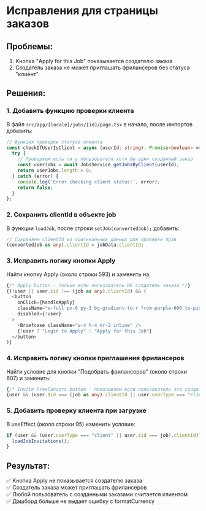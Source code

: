 # Исправления для страницы заказов

## Проблемы:
1. Кнопка "Apply for this Job" показывается создателю заказа
2. Создатель заказа не может приглашать фрилансеров без статуса "клиент"

## Решения:

### 1. Добавить функцию проверки клиента

В файл `src/app/[locale]/jobs/[id]/page.tsx` в начало, после импортов добавить:

```typescript
// Функция проверки статуса клиента
const checkIfUserIsClient = async (userId: string): Promise<boolean> => {
  try {
    // Проверяем есть ли у пользователя хотя бы один созданный заказ
    const userJobs = await JobsService.getJobsByClient(userId);
    return userJobs.length > 0;
  } catch (error) {
    console.log('Error checking client status:', error);
    return false;
  }
};
```

### 2. Сохранить clientId в объекте job

В функции `loadJob`, после строки `setJob(convertedJob);` добавить:

```typescript
// Сохраняем clientId из оригинальных данных для проверки прав
(convertedJob as any).clientId = jobData.clientId;
```

### 3. Исправить логику кнопки Apply

Найти кнопку Apply (около строки 593) и заменить на:

```typescript
{/* Apply button - только если пользователь НЕ создатель заказа */}
{(!user || user.$id !== (job as any).clientId) && (
  <button
    onClick={handleApply}
    className="w-full px-6 py-3 bg-gradient-to-r from-purple-600 to-pink-600 hover:from-purple-700 hover:to-pink-700 text-white rounded-xl transition-all duration-300 font-semibold shadow-lg hover:shadow-xl transform hover:scale-[1.02] active:scale-[0.98] disabled:opacity-50 disabled:cursor-not-allowed disabled:transform-none"
    disabled={!user}
  >
    <Briefcase className="w-4 h-4 mr-2 inline" />
    {!user ? "Login to Apply" : "Apply for this Job"}
  </button>
)}
```

### 4. Исправить логику кнопки приглашения фрилансеров

Найти условие для кнопки "Подобрать фрилансеров" (около строки 607) и заменить:

```typescript
{/* Invite Freelancers button - показываем если пользователь это создатель заказа или клиент */}
{user && (user.$id === (job as any).clientId || user.userType === "client") && (
```

### 5. Добавить проверку клиента при загрузке

В useEffect (около строки 95) изменить условие:

```typescript
if (user && (user.userType === "client" || user.$id === job?.clientId)) {
  loadJobInvitations();
}
```

## Результат:

✅ Кнопка Apply не показывается создателю заказа  
✅ Создатель заказа может приглашать фрилансеров  
✅ Любой пользователь с созданными заказами считается клиентом  
✅ Дашборд больше не выдает ошибку с formatCurrency 